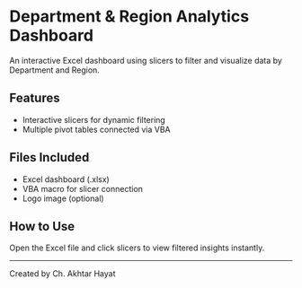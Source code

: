 # Department & Region Analytics Dashboard

An interactive Excel dashboard using slicers to filter and visualize data by Department and Region.

## Features
- Interactive slicers for dynamic filtering
- Multiple pivot tables connected via VBA

## Files Included
- Excel dashboard (.xlsx)
- VBA macro for slicer connection
- Logo image (optional)

## How to Use
Open the Excel file and click slicers to view filtered insights instantly.

---

Created by Ch. Akhtar Hayat
